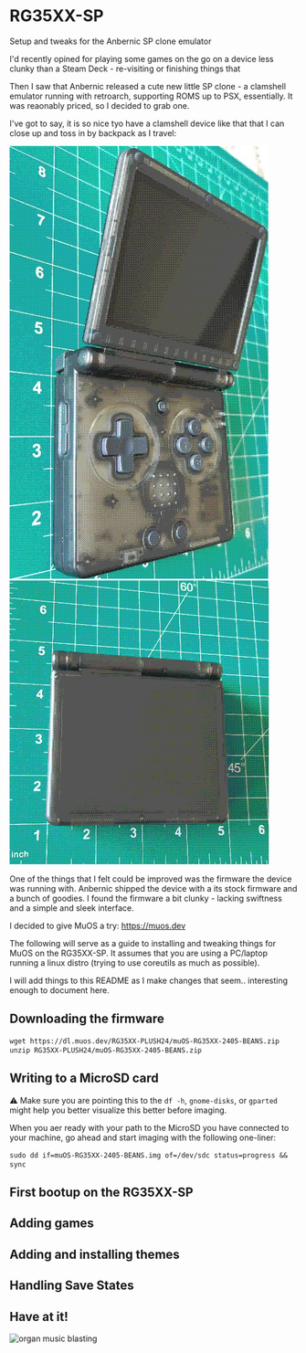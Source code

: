 # RG35XX-SP
Setup and tweaks for the Anbernic SP clone emulator

I'd recently opined for playing some games on the go on a device less clunky than a Steam Deck - re-visiting or finishing things that 

Then I saw that Anbernic released a cute new little SP clone - a clamshell emulator running with retroarch, supporting ROMS up to PSX, essentially. It was reaonably priced, so I decided to grab one.

I've got to say, it is so nice tyo have a clamshell device like that that I can close up and toss in by backpack as I travel:

![open](/IMG/open_dithered.png)
![shut](/IMG/closed_dithered.png)

One of the things that I felt could be improved was the firmware the device was running with. Anbernic shipped the device with a its stock firmware and a bunch of goodies. I found the firmware a bit clunky - lacking swiftness and a simple and sleek interface. 

I decided to give MuOS a try: https://muos.dev

The following will serve as a guide to installing and tweaking things for MuOS on the RG35XX-SP. It assumes that you are using a PC/laptop running a linux distro (trying to use coreutils as much as possible).

I will add things to this README as I make changes that seem.. interesting enough to document here.

## Downloading the firmware

```
wget https://dl.muos.dev/RG35XX-PLUSH24/muOS-RG35XX-2405-BEANS.zip
unzip RG35XX-PLUSH24/muOS-RG35XX-2405-BEANS.zip
```

## Writing to a MicroSD card

⚠️ Make sure you are pointing this to the `df -h`, `gnome-disks`, or `gparted` might help you better visualize this better before imaging.

When you aer ready with your path to the MicroSD you have connected to your machine, go ahead and start imaging with the following one-liner:

```
sudo dd if=muOS-RG35XX-2405-BEANS.img of=/dev/sdc status=progress && sync
```

## First bootup on the RG35XX-SP



## Adding games

## Adding and installing themes

## Handling Save States

## Have at it!

![organ music blasting](/IMG/ffvi_demo.gif)
